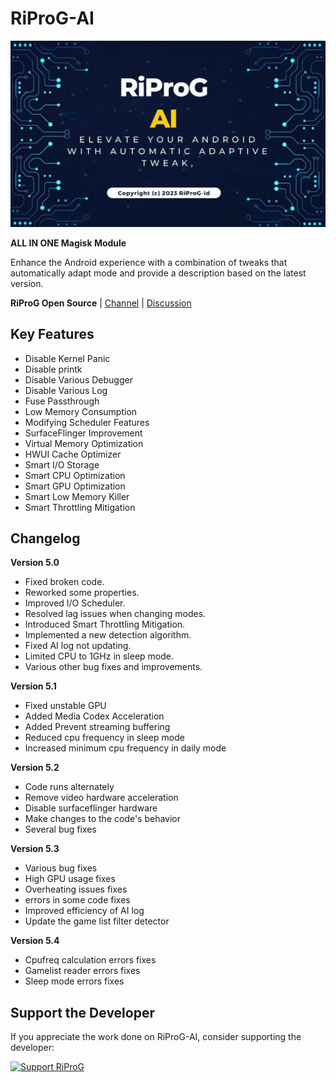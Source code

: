 # RiProG-AI

![RiProG-AI Banner](https://raw.githubusercontent.com/RiProG-id/RiProG-AI/main/banner.jpg)

**ALL IN ONE Magisk Module**

Enhance the Android experience with a combination of tweaks that automatically adapt mode and provide a description based on the latest version.

**RiProG Open Source** | [Channel](https://t.me/RiOpSo) | [Discussion](https://t.me/RiOpSoDisc)

## Key Features

- Disable Kernel Panic
- Disable printk
- Disable Various Debugger
- Disable Various Log
- Fuse Passthrough
- Low Memory Consumption
- Modifying Scheduler Features
- SurfaceFlinger Improvement
- Virtual Memory Optimization
- HWUI Cache Optimizer
- Smart I/O Storage
- Smart CPU Optimization
- Smart GPU Optimization
- Smart Low Memory Killer
- Smart Throttling Mitigation

## Changelog

**Version 5.0**

- Fixed broken code.
- Reworked some properties.
- Improved I/O Scheduler.
- Resolved lag issues when changing modes.
- Introduced Smart Throttling Mitigation.
- Implemented a new detection algorithm.
- Fixed AI log not updating.
- Limited CPU to 1GHz in sleep mode.
- Various other bug fixes and improvements.

**Version 5.1**

- Fixed unstable GPU
- Added Media Codex Acceleration
- Added Prevent streaming buffering
- Reduced cpu frequency in sleep mode
- Increased minimum cpu frequency in daily mode

**Version 5.2**

- Code runs alternately
- Remove video hardware acceleration
- Disable surfaceflinger hardware
- Make changes to the code's behavior
- Several bug fixes

**Version 5.3**

- Various bug fixes
- High GPU usage fixes
- Overheating issues fixes
- errors in some code fixes
- Improved efficiency of AI log
- Update the game list filter detector

**Version 5.4**

- Cpufreq calculation errors fixes
- Gamelist reader errors fixes
- Sleep mode errors fixes

## Support the Developer

If you appreciate the work done on RiProG-AI, consider supporting the developer:

[![Support RiProG](https://img.shields.io/badge/Support%20Dev-Saweria-brightgreen)](https://saweria.co/RiProG)
